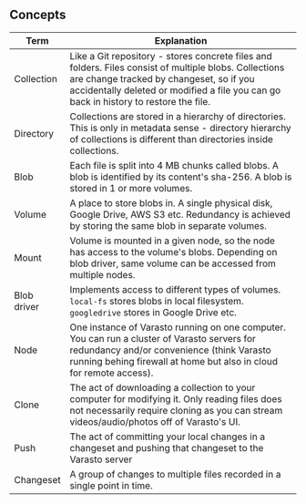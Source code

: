 Concepts
--------

| Term | Explanation |
|------|-------------|
| Collection | Like a Git repository - stores concrete files and folders. Files consist of multiple blobs. Collections are change tracked by changeset, so if you accidentally deleted or modified a file you can go back in history to restore the file. |
| Directory | Collections are stored in a hierarchy of directories. This is only in metadata sense - directory hierarchy of collections is different than directories inside collections. |
| Blob | Each file is split into 4 MB chunks called blobs. A blob is identified by its content's sha-256. A blob is stored in 1 or more volumes. |
| Volume | A place to store blobs in. A single physical disk, Google Drive, AWS S3 etc. Redundancy is achieved by storing the same blob in separate volumes. |
| Mount | Volume is mounted in a given node, so the node has access to the volume's blobs. Depending on blob driver, same volume can be accessed from multiple nodes. |
| Blob driver | Implements access to different types of volumes. `local-fs` stores blobs in local filesystem. `googledrive` stores in Google Drive etc. |
| Node | One instance of Varasto running on one computer. You can run a cluster of Varasto servers for redundancy and/or convenience (think Varasto running behing firewall at home but also in cloud for remote access). |
| Clone | The act of downloading a collection to your computer for modifying it. Only reading files does not necessarily require cloning as you can stream videos/audio/photos off of Varasto's UI. |
| Push | The act of committing your local changes in a changeset and pushing that changeset to the Varasto server |
| Changeset | A group of changes to multiple files recorded in a single point in time. |
